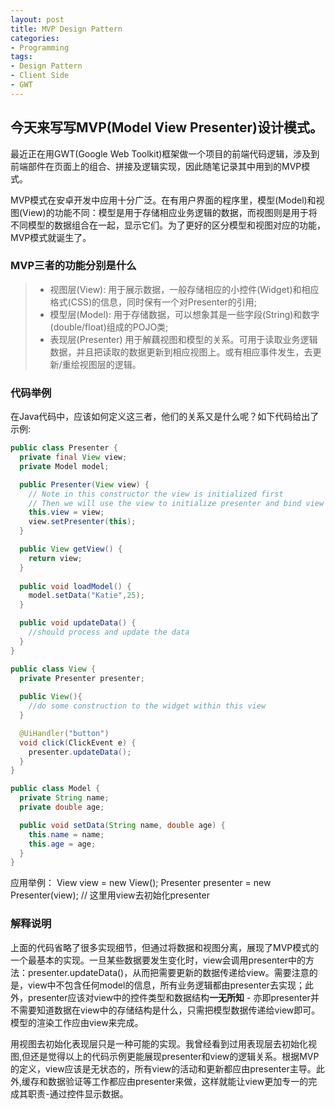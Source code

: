 ```yaml
---
layout: post
title: MVP Design Pattern
categories:
- Programming
tags:
- Design Pattern
- Client Side
- GWT
---
```


## 今天来写写MVP(Model View Presenter)设计模式。

最近正在用GWT(Google Web Toolkit)框架做一个项目的前端代码逻辑，涉及到前端部件在页面上的组合、拼接及逻辑实现，因此随笔记录其中用到的MVP模式。

MVP模式在安卓开发中应用十分广泛。在有用户界面的程序里，模型(Model)和视图(View)的功能不同：模型是用于存储相应业务逻辑的数据，而视图则是用于将不同模型的数据组合在一起，显示它们。为了更好的区分模型和视图对应的功能，MVP模式就诞生了。

### MVP三者的功能分别是什么
> * 视图层(View): 用于展示数据，一般存储相应的小控件(Widget)和相应格式(CSS)的信息，同时保有一个对Presenter的引用;
> * 模型层(Model): 用于存储数据，可以想象其是一些字段(String)和数字(double/float)组成的POJO类;
> * 表现层(Presenter) 用于解藕视图和模型的关系。可用于读取业务逻辑数据，并且把读取的数据更新到相应视图上。或有相应事件发生，去更新/重绘视图层的逻辑。

### 代码举例

在Java代码中，应该如何定义这三者，他们的关系又是什么呢？如下代码给出了示例:

```java
public class Presenter {
  private final View view;
  private Model model;

  public Presenter(View view) {
    // Note in this constructor the view is initialized first
    // Then we will use the view to initialize presenter and bind view with presenter
    this.view = view;
    view.setPresenter(this);
  }

  public View getView() {
    return view;
  }
  
  public void loadModel() {
    model.setData("Katie",25);
  }

  public void updateData() {
    //should process and update the data
  }
}

public class View {
  private Presenter presenter;
  
  public View(){
    //do some construction to the widget within this view 
  }

  @UiHandler("button")
  void click(ClickEvent e) {
    presenter.updateData();
  }
}

public class Model {
  private String name;
  private double age;

  public void setData(String name, double age) {
    this.name = name;
    this.age = age;
  }
}
```

应用举例：
View view = new View();
Presenter presenter = new Presenter(view); // 这里用view去初始化presenter

### 解释说明
上面的代码省略了很多实现细节，但通过将数据和视图分离，展现了MVP模式的一个最基本的实现。一旦某些数据要发生变化时，view会调用presenter中的方法：presenter.updateData()，从而把需要更新的数据传递给view。需要注意的是，view中不包含任何model的信息，所有业务逻辑都由presenter去实现；此外，presenter应该对view中的控件类型和数据结构**一无所知** - 亦即presenter并不需要知道数据在view中的存储结构是什么，只需把模型数据传递给view即可。模型的渲染工作应由view来完成。

用视图去初始化表现层只是一种可能的实现。我曾经看到过用表现层去初始化视图,但还是觉得以上的代码示例更能展现presenter和view的逻辑关系。根据MVP的定义，view应该是无状态的，所有view的活动和更新都应由presenter主导。此外,缓存和数据验证等工作都应由presenter来做，这样就能让view更加专一的完成其职责-通过控件显示数据。

